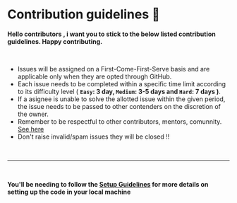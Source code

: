 # Contribution guidelines 🔐

**Hello contributors , i want you to stick to the below listed contribution guidelines. Happy contributing.**

<br/>

- Issues will be assigned on a First-Come-First-Serve basis and are applicable only when they are opted through GitHub.
- Each issue needs to be completed within a specific time limit according to its difficulty level ( **`Easy`: 3 day, `Medium`: 3-5 days and `Hard`: 7 days )**.
- If a asignee is unable to solve the allotted issue within the given period, the issue needs to be passed to other contenders on the discretion of the owner.
- Remember to be respectful to other contributors, mentors, comunnity. [See here](CODE_OF_CONDUCT)
- Don't raise invalid/spam issues they will be closed !!

<br/>

---

<br/>

**You'll be needing to follow the [Setup Guidelines](https://github.com/warmachine028/uemcrp/blob/main/rules/SETUP.md) for more details on setting up the code in your local machine**
